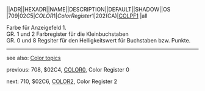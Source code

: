 ||ADR||HEXADR||NAME||DESCRIPTION||DEFAULT||SHADOW||OS  
|709|$02C5|COLOR1|Color Register 1|202 ($CA)|[COLPF1](../COLPF1/index.md) |all  
  
Farbe für Anzeigefeld 1.  
GR. 1 und 2 Farbregister für die Kleinbuchstaben  
GR. 0 und 8 Regsiter für den Helligkeitswert für Buchstaben bzw. Punkte.  
  
---
see also: [Color topics](../Color_topics/index.md)  
  
previous: 708, $02C4, [COLOR0](../COLOR0/index.md), Color Register 0  
  
next: 710, $02C6, [COLOR2](../COLOR2/index.md), Color Register 2  
